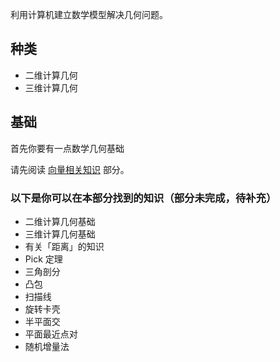 利用计算机建立数学模型解决几何问题。

## 种类

-   二维计算几何
-   三维计算几何

## 基础

首先你要有一点数学几何基础

请先阅读 [向量相关知识](../math/vector.md) 部分。

### 以下是你可以在本部分找到的知识（部分未完成，待补充）

-   二维计算几何基础
-   三维计算几何基础
-   有关「距离」的知识
-   Pick 定理
-   三角剖分
-   凸包
-   扫描线
-   旋转卡壳
-   半平面交
-   平面最近点对
-   随机增量法
